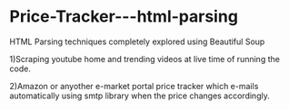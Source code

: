 # Price-Tracker---html-parsing
HTML Parsing techniques completely explored using Beautiful Soup

1)Scraping youtube home and trending videos at live time of running the code.

2)Amazon or anyother e-market portal price tracker which e-mails automatically using smtp library when the price changes accordingly.
